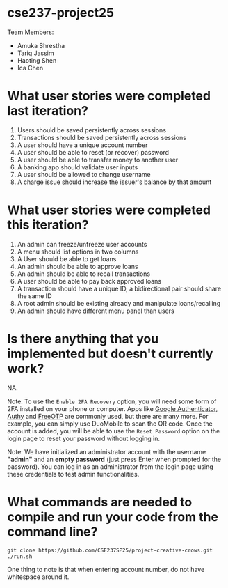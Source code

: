 # cse237-project25

Team Members:

* Amuka Shrestha
* Tariq Jassim
* Haoting Shen
* Ica Chen

# What user stories were completed last iteration?
1. Users should be saved persistently across sessions
2. Transactions should be saved persistently across sessions
3. A user should have a unique account number
4. A user should be able to reset (or recover) password
5. A user should be able to transfer money to another user
6. A banking app should validate user inputs
7. A user should be allowed to change username
8. A charge issue should increase the issuer's balance by that amount

# What user stories were completed this iteration?
1. An admin can freeze/unfreeze user accounts
2. A menu should list options in two columns
3. A User should be able to get loans
4. An admin should be able to approve loans
5. An admin should be able to recall transactions
6. A user should be able to pay back approved loans
7. A transaction should have a unique ID, a bidirectional pair should share the same ID
8. A root admin should be existing already and manipulate loans/recalling
9. An admin should have different menu panel than users

# Is there anything that you implemented but doesn't currently work?

NA.

Note: To use the `Enable 2FA Recovery` option, you will need some form of 2FA installed on your phone or computer. Apps like [Google Authenticator](https://play.google.com/store/apps/details?id=com.google.android.apps.authenticator2), [Authy](https://www.authy.com/) and [FreeOTP](https://freeotp.github.io/) are commonly used, but there are many more. For example, you can simply use DuoMobile to scan the QR code. Once the account is added, you will be able to use the `Reset Password` option on the login page to reset your password without logging in.

Note: We have initialized an administrator account with the username **"admin"** and an **empty password** (just press Enter when prompted for the password).
You can log in as an administrator from the login page using these credentials to test admin functionalities.

# What commands are needed to compile and run your code from the command line?
```
git clone https://github.com/CSE237SP25/project-creative-crows.git
./run.sh
```
One thing to note is that when entering account number, do not have whitespace around it.
